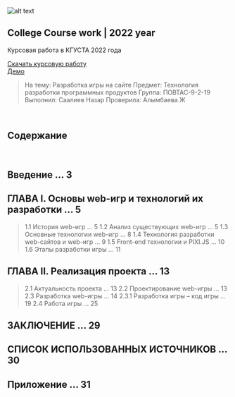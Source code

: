 ![alt text](https://pb.edu.pl/chec2020/wp-content/uploads/sites/47/2020/05/ksucta-baner.jpg)

## College Course work | 2022 year

Курсовая работа в КГУСТА 2022 года
<br />

<a id="raw-url" href="./course_work.docx" target="_blank" download>Скачать курсовую работу</a>
<br />
<a id="raw-url" target="_blank" href="https://samurai-io.web.app">Демо</a>
<br />

> На тему: Разработка игры на сайте
> Предмет: Технология разработки программных продуктов
> Группа: ПОВТАС-9-2-19
> Выполнил: Саалиев Назар
> Проверила: Алымбаева Ж

<br />

## Содержание

<br />

## Введение ...	3
## ГЛАВА I. Основы web-игр и технологий их разработки ...	5
> 1.1 История web-игр ...	5
> 1.2 Анализ существующих web-игр ...	5
> 1.3 Основные технологии web-игр ...	8
> 1.4 Технология разработки web-сайтов и web-игр ...	9
> 1.5 Front-end технологии и PIXI.JS ... 10
> 1.6 Этапы разработки игры ...	11
## ГЛАВА II. Реализация проекта ...	13
> 2.1 Актуальность проекта ...	13
> 2.2 Проектирование web-игры ...	13
> 2.3 Разработка web-игры ...	14
> 2.3.1 Разработка игры – код игры ...	19
> 2.4 Работа игры ...	25
## ЗАКЛЮЧЕНИЕ ...	29
## СПИСОК ИСПОЛЬЗОВАННЫХ ИСТОЧНИКОВ ... 30
## Приложение ... 31
